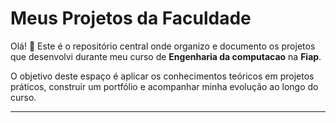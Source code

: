 # Meus Projetos da Faculdade

Olá! 👋 Este é o repositório central onde organizo e documento os projetos que desenvolvi durante meu curso de **Engenharia da computacao** na **Fiap**.

O objetivo deste espaço é aplicar os conhecimentos teóricos em projetos práticos, construir um portfólio e acompanhar minha evolução ao longo do curso.

---





